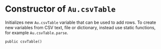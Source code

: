 # Constructor of `Au.csvTable`

Initializes new `Au.csvTable` variable that can be used to add rows. To create new variables from CSV text, file or dictionary, instead use static functions, for example `Au.csvTable.parse`.

```
public csvTable()
```